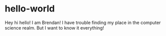 # hello-world

Hey hi hello!
I am Brendan! I have trouble finding my place in the computer science realm. But I want to know it everything!

